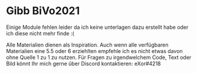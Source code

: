 # Gibb BiVo2021
Einige Module fehlen leider da ich keine unterlagen dazu erstellt habe oder ich diese nicht mehr finde :(

Alle Materialien dienen als Inspiration. Auch wenn alle verfügbaren Materialien eine 5.5 oder 6 erziehlten empfehle ich es nicht etwas davon ohne Quelle 1 zu 1 zu nutzen. Für Fragen zu irgendwelchem Code, Text oder Bild könnt Ihr mich gerne über Discord kontaktieren: eXor#4218
